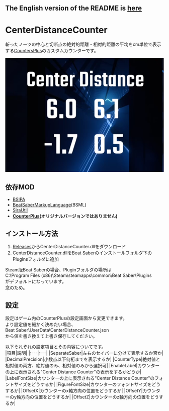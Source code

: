﻿## The English version of the README is [here](README_EN.md)

# CenterDistanceCounter

斬ったノーツの中心と切断点の絶対的距離・相対的距離の平均をcm単位で表示する[CountersPlus](https://github.com/Caeden117/CountersPlus)のカスタムカウンターです。

![サンプル](Images/sample.png)

## 依存MOD

- [BSIPA](https://bsmg.github.io/BeatSaber-IPA-Reloaded/)
- [BeatSaberMarkupLanguage](https://github.com/monkeymanboy/BeatSaberMarkupLanguage)(BSML)
- [SiraUtil](https://github.com/Auros/SiraUtil)
- **[CounterPlus](https://github.com/rakkyo150/CountersPlus)(オリジナルバージョンではありません)**

## インストール方法
1. [Releases](https://github.com/rakkyo150/CenterDistanceCounter/releases)からCenterDistanceCounter.dllをダウンロード
2. CenterDistanceCounter.dllをBeat Saberのインストールフォルダ下のPluginsフォルダに追加

Steam版Beat Saberの場合、Pluginフォルダの場所は<br>
C:\Program Files (x86)\Steam\steamapps\common\Beat Saber\Plugins<br>
がデフォルトになっています。<br>
念のため。

## 設定

設定はゲーム内のCounterPlusの設定画面から変更できます。<br>
より設定値を細かく決めたい場合、<br>
Beat Saber\UserData\CenterDistanceCounter.json<br>
から値を書き換えて上書き保存してください。

以下それぞれの設定項目とその内容についてです。<br>
|項目|説明|
|:---|:---|
|SeparateSaber|左右のセイバーに分けて表示するか否か|
|DecimalPrecision|小数点以下何桁までを表示するか|
|CounterType|絶対値と相対値の両方、絶対値のみ、相対値のみから選択可|
|EnableLabel|カウンターの上に表示される"Center Distance Counter"の表示をするかどうか|
|LabelFontSize|カウンターの上に表示される"Center Distance Counter"のフォントサイズをどうするか|
|FigureFontSize|カウンターのフォントサイズをどうするか|
|OffsetX|カウンターのx軸方向の位置をどうするか|
|OffsetY|カウンターのy軸方向の位置をどうするか|
|OffsetZ|カウンターのz軸方向の位置をどうするか|

